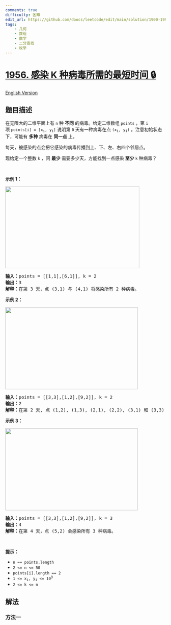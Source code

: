 ```yaml
---
comments: true
difficulty: 困难
edit_url: https://github.com/doocs/leetcode/edit/main/solution/1900-1999/1956.Minimum%20Time%20For%20K%20Virus%20Variants%20to%20Spread/README.md
tags:
    - 几何
    - 数组
    - 数学
    - 二分查找
    - 枚举
---
```


<!-- problem:start -->

# [1956. 感染 K 种病毒所需的最短时间 🔒](https://leetcode.cn/problems/minimum-time-for-k-virus-variants-to-spread)

[English Version](/solution/1900-1999/1956.Minimum%20Time%20For%20K%20Virus%20Variants%20to%20Spread/README_EN.md)

## 题目描述

<!-- description:start -->

<p>在无限大的二维平面上有&nbsp;<code>n</code>&nbsp;种 <strong>不同</strong> 的病毒。给定二维数组&nbsp;<code>points</code>&nbsp;，<span style="">第 </span><code>i</code><span style=""> 项&nbsp;</span><code>points[i] = [x<sub>i</sub>, y<sub>i</sub>]</code>&nbsp;说明第&nbsp;<code>0</code>&nbsp;天有一种病毒在点&nbsp;<code>(x<sub>i</sub>, y<sub>i</sub>)</code>&nbsp;。注意初始状态下，可能有 <strong>多种</strong> 病毒在 <strong>同一点</strong> 上。</p>

<p>每天，被感染的点会把它感染的病毒传播到上、下、左、右四个邻居点。</p>

<p>现给定一个整数 <code>k</code>&nbsp;，问 <strong>最少</strong> 需要多少天，方能找到一点感染 <strong>至少</strong> <code>k</code> 种病毒？</p>

<p>&nbsp;</p>

<p><strong>示例 1：</strong></p>

<p><strong><img alt="" src="https://fastly.jsdelivr.net/gh/doocs/leetcode@main/solution/1900-1999/1956.Minimum%20Time%20For%20K%20Virus%20Variants%20to%20Spread/images/case-1.png" style="width: 421px; height: 256px;" /></strong></p>

<pre>
<strong>输入：</strong>points = [[1,1],[6,1]], k = 2
<b>输出：</b>3
<strong>解释：</strong>在第 3 天，点 (3,1) 与 (4,1) 将感染所有 2 种病毒。
</pre>

<p><strong>示例 2：</strong></p>

<p><strong><img alt="" src="https://fastly.jsdelivr.net/gh/doocs/leetcode@main/solution/1900-1999/1956.Minimum%20Time%20For%20K%20Virus%20Variants%20to%20Spread/images/case-2.png" style="width: 416px; height: 257px;" /></strong></p>

<pre>
<strong>输入：</strong>points = [[3,3],[1,2],[9,2]], k = 2
<b>输出：</b>2
<b>解释：</b>在第 2 天, 点 (1,2), (1,3), (2,1), (2,2), (3,1) 和 (3,3) 将会感染前两种病毒。
</pre>

<p><strong>示例 3：</strong></p>

<p><strong><img alt="" src="https://fastly.jsdelivr.net/gh/doocs/leetcode@main/solution/1900-1999/1956.Minimum%20Time%20For%20K%20Virus%20Variants%20to%20Spread/images/case-2.png" style="width: 416px; height: 257px;" /></strong></p>

<pre>
<b>输入：</b>points = [[3,3],[1,2],[9,2]], k = 3
<b>输出：</b>4
<strong>解释：</strong>在第 4 天，点 (5,2) 会感染所有 3 种病毒。
</pre>

<p>&nbsp;</p>

<p><strong>提示：</strong></p>

<ul>
	<li><code>n == points.length</code></li>
	<li><code>2 &lt;= n &lt;= 50</code></li>
	<li><code>points[i].length == 2</code></li>
	<li><code>1 &lt;= x<sub>i</sub>, y<sub>i</sub> &lt;= 10<sup>9</sup></code></li>
	<li><code>2 &lt;= k &lt;= n</code></li>
</ul>

<!-- description:end -->

## 解法

<!-- solution:start -->

### 方法一

<!-- tabs:start -->

```python

```

```java

```

```cpp

```

```go

```

<!-- tabs:end -->

<!-- solution:end -->

<!-- problem:end -->
